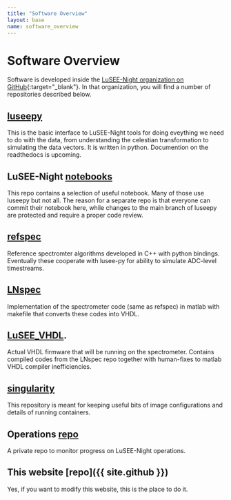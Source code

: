 ```yaml
---
title: "Software Overview"
layout: base
name: software_overview
---
```


# Software Overview

Software is developed inside the [LuSEE-Night organization on GitHub](https://github.com/lusee-night){:target="_blank"}.
In that organization, you will find a number of repositories described below.

## [luseepy](https://github.com/lusee-night/luseepy)

This is the basic interface to LuSEE-Night tools for doing eveything we need to do with the data, from understanding the celestian transformation to simulating the data vectors. 
It is written in python. Documention on the readthedocs is upcoming.

## LuSEE-Night [notebooks](https://github.com/lusee-night/notebooks)

This repo contains a selection of useful notebook. Many of those use luseepy but not all. The reason for a separate repo is that everyone can commit their notebook here, while changes to the main branch of luseepy are protected and require a proper code review.

## [refspec](https://github.com/lusee-night/luseepy)

Reference spectromter algorithms developed in C++ with python bindings. Eventually these cooperate with lusee-py for ability to simulate ADC-level timestreams.

## [LNspec](https://github.com/lusee-night/LNspec)

Implementation of the spectrometer code (same as refspec) in matlab with makefile that converts these codes into VHDL.

## [LuSEE_VHDL](https://github.com/eraguzin-bnl/LuSEE_VHDL).

Actual VHDL firmware that will be running on the spectrometer. Contains compiled codes from the LNspec repo together with human-fixes to matlab VHDL compiler inefficiencies.


## [singularity](https://github.com/lusee-night/singularity)

This repository is meant for keeping useful bits of image configurations and details of running containers.


## Operations [repo](https://github.com/lusee-night/lusee-ops)

A private repo to monitor progress on LuSEE-Night operations.

## This website [repo]({{ site.github }})

Yes, if you want to modify this website, this is the place to do it.

